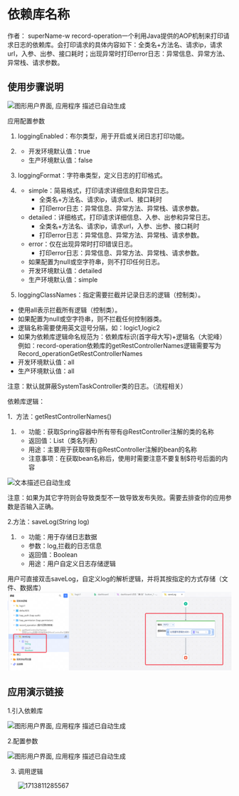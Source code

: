 # 依赖库名称

作者： superName-w
record-operation一个利用Java提供的AOP机制来打印请求日志的依赖库。会打印请求的具体内容如下：全类名+方法名、请求ip，请求url，入参、出参、接口耗时；出现异常时打印error日志：异常信息、异常方法、异常栈、请求参数。

## 使用步骤说明

![图形用户界面, 应用程序  描述已自动生成](%E9%85%8D%E7%BD%AE%E5%8F%82%E6%95%B0.png)

应用配置参数

1. loggingEnabled：布尔类型，用于开启或关闭日志打印功能。

2. - 开发环境默认值：true
   - 生产环境默认值：false

3. loggingFormat：字符串类型，定义日志的打印格式。

4. - simple：简易格式，打印请求详细信息和异常日志。
     - 全类名+方法名、请求ip，请求url、接口耗时
     - 打印error日志：异常信息、异常方法、异常栈、请求参数。
   - detailed：详细格式，打印请求详细信息、入参、出参和异常日志。
     - 全类名+方法名、请求ip，请求url，入参、出参、接口耗时
     - 打印error日志：异常信息、异常方法、异常栈、请求参数。
   - error：仅在出现异常时打印错误日志。
     - 打印error日志：异常信息、异常方法、异常栈、请求参数。
   - 如果配置为null或空字符串，则不打印任何日志。
   - 开发环境默认值：detailed
   - 生产环境默认值：simple

5.  loggingClassNames：指定需要拦截并记录日志的逻辑（控制类）。

   -   使用all表示拦截所有逻辑（控制类）。
-   如果配置为null或空字符串，则不拦截任何控制器类。
   -   逻辑名称需要使用英文逗号分隔，如：logic1,logic2
-   如果为依赖库逻辑命名规范为：依赖库标识(首字母大写)+逻辑名（大驼峰）例如：record-operation依赖库的getRestControllerNames逻辑需要写为Record_operationGetRestControllerNames
   -   开发环境默认值：all
-   生产环境默认值：all

注意：默认就屏蔽SystemTaskController类的日志。（流程相关）

依赖库逻辑：

1．方法：getRestControllerNames()

1. - 功能：获取Spring容器中所有带有@RestController注解的类的名称
   - 返回值：List<String>（类名列表）
   - 用途：主要用于获取带有@RestController注解的bean的名称  
   - 注意事项：在获取bean名称后，使用时需要注意不要复制$符号后面的内容

![文本描述已自动生成](%E8%B0%83%E7%94%A8%E9%80%BB%E8%BE%91%E7%9A%84%E8%BF%94%E5%9B%9E%E5%80%BC.png)

注意：如果为其它字符则会导致类型不一致导致发布失败。需要去排查你的应用参数是否输入正确。

2.方法：saveLog(String log)
1. - 功能：用于存储日志数据
   - 参数：log,拦截的日志信息
   - 返回值：Boolean
   - 用途：用户自定义日志存储逻辑

用户可直接双击saveLog，自定义log的解析逻辑，并将其按指定的方式存储（文件、数据库）
![img.png](覆写saveLog逻辑.png)

## 应用演示链接

1.引入依赖库

 ![图形用户界面, 应用程序  描述已自动生成](%E5%BC%95%E5%85%A5%E4%BE%9D%E8%B5%96%E5%BA%93.png)

2.配置参数

![图形用户界面, 应用程序  描述已自动生成](%E9%85%8D%E7%BD%AE%E5%8F%82%E6%95%B0.png)

3. 调用逻辑

   ![1713811285567](%E8%B0%83%E7%94%A8%E9%80%BB%E8%BE%91.png)